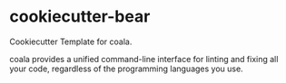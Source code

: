 # cookiecutter-bear
Cookiecutter Template for coala.

coala provides a unified command-line interface for linting and fixing all your code, regardless of 
the programming languages you use.
